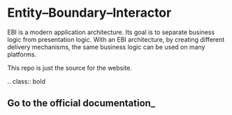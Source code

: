 Entity–Boundary–Interactor
==========================

EBI is a modern application architecture. Its goal is to separate business logic from presentation
logic. With an EBI architecture, by creating different delivery mechanisms, the same business logic
can be used on many platforms.

This repo is just the source for the website. 

.. class:: bold

Go to the official documentation_
---------------------------------
